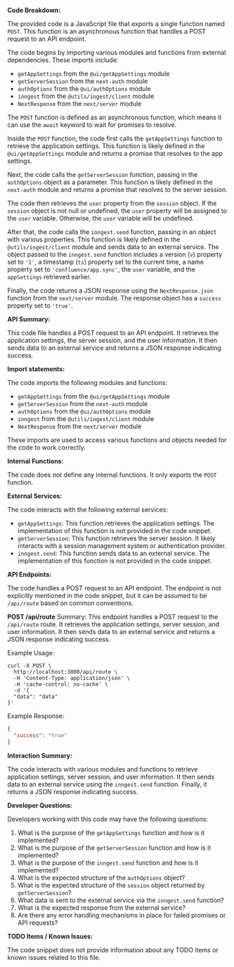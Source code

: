 **Code Breakdown:**

The provided code is a JavaScript file that exports a single function named `POST`. This function is an asynchronous function that handles a POST request to an API endpoint. 

The code begins by importing various modules and functions from external dependencies. These imports include:
- `getAppSettings` from the `@ui/getAppSettings` module
- `getServerSession` from the `next-auth` module
- `authOptions` from the `@ui/authOptions` module
- `inngest` from the `@utils/ingest/client` module
- `NextResponse` from the `next/server` module

The `POST` function is defined as an asynchronous function, which means it can use the `await` keyword to wait for promises to resolve. 

Inside the `POST` function, the code first calls the `getAppSettings` function to retrieve the application settings. This function is likely defined in the `@ui/getAppSettings` module and returns a promise that resolves to the app settings.

Next, the code calls the `getServerSession` function, passing in the `authOptions` object as a parameter. This function is likely defined in the `next-auth` module and returns a promise that resolves to the server session.

The code then retrieves the `user` property from the `session` object. If the `session` object is not null or undefined, the `user` property will be assigned to the `user` variable. Otherwise, the `user` variable will be undefined.

After that, the code calls the `inngest.send` function, passing in an object with various properties. This function is likely defined in the `@utils/ingest/client` module and sends data to an external service. The object passed to the `inngest.send` function includes a version (`v`) property set to `'1'`, a timestamp (`ts`) property set to the current time, a name property set to `'confluence/app.sync'`, the `user` variable, and the `appSettings` retrieved earlier.

Finally, the code returns a JSON response using the `NextResponse.json` function from the `next/server` module. The response object has a `success` property set to `'true'`.

**API Summary:**

This code file handles a POST request to an API endpoint. It retrieves the application settings, the server session, and the user information. It then sends data to an external service and returns a JSON response indicating success.

**Import statements:**

The code imports the following modules and functions:
- `getAppSettings` from the `@ui/getAppSettings` module
- `getServerSession` from the `next-auth` module
- `authOptions` from the `@ui/authOptions` module
- `inngest` from the `@utils/ingest/client` module
- `NextResponse` from the `next/server` module

These imports are used to access various functions and objects needed for the code to work correctly.

**Internal Functions:**

The code does not define any internal functions. It only exports the `POST` function.

**External Services:**

The code interacts with the following external services:
- `getAppSettings`: This function retrieves the application settings. The implementation of this function is not provided in the code snippet.
- `getServerSession`: This function retrieves the server session. It likely interacts with a session management system or authentication provider.
- `inngest.send`: This function sends data to an external service. The implementation of this function is not provided in the code snippet.

**API Endpoints:**

The code handles a POST request to an API endpoint. The endpoint is not explicitly mentioned in the code snippet, but it can be assumed to be `/api/route` based on common conventions.

**POST /api/route**
Summary: This endpoint handles a POST request to the `/api/route` route. It retrieves the application settings, server session, and user information. It then sends data to an external service and returns a JSON response indicating success.

Example Usage:
```
curl -X POST \
  http://localhost:3000/api/route \
  -H 'Content-Type: application/json' \
  -H 'cache-control: no-cache' \
  -d '{
  "data": "data"
}'
```

Example Response:
```json
{
  "success": "true"
}
```

**Interaction Summary:**

The code interacts with various modules and functions to retrieve application settings, server session, and user information. It then sends data to an external service using the `inngest.send` function. Finally, it returns a JSON response indicating success.

**Developer Questions:**

Developers working with this code may have the following questions:
1. What is the purpose of the `getAppSettings` function and how is it implemented?
2. What is the purpose of the `getServerSession` function and how is it implemented?
3. What is the purpose of the `inngest.send` function and how is it implemented?
4. What is the expected structure of the `authOptions` object?
5. What is the expected structure of the `session` object returned by `getServerSession`?
6. What data is sent to the external service via the `inngest.send` function?
7. What is the expected response from the external service?
8. Are there any error handling mechanisms in place for failed promises or API requests?

**TODO Items / Known Issues:**

The code snippet does not provide information about any TODO items or known issues related to this file.